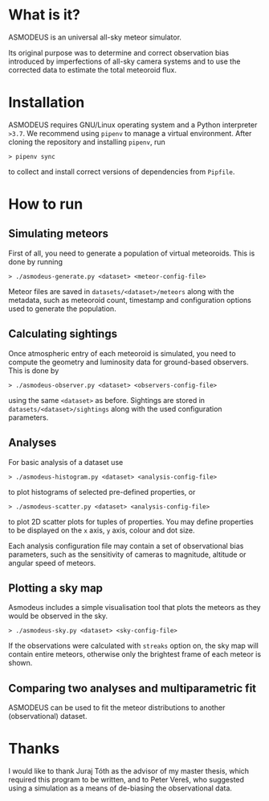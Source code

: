 # What is it?
ASMODEUS is an universal all-sky meteor simulator. 

Its original purpose was to determine and correct observation bias introduced by imperfections
of all-sky camera systems and to use the corrected data to estimate the total meteoroid flux.

# Installation
ASMODEUS requires GNU/Linux operating system and a Python interpreter `>3.7`.
We recommend using `pipenv` to manage a virtual environment. After cloning the repository
and installing `pipenv`, run

    > pipenv sync
  
to collect and install correct versions of dependencies from `Pipfile`.

# How to run
## Simulating meteors
First of all, you need to generate a population of virtual meteoroids. This is done by running

    > ./asmodeus-generate.py <dataset> <meteor-config-file>
    
Meteor files are saved in `datasets/<dataset>/meteors` along with the metadata, such as meteoroid count,
timestamp and configuration options used to generate the population.

## Calculating sightings
Once atmospheric entry of each meteoroid is simulated, you need to compute the geometry and luminosity
data for ground-based observers. This is done by

    > ./asmodeus-observer.py <dataset> <observers-config-file>
    
using the same `<dataset>` as before. Sightings are stored in `datasets/<dataset>/sightings`
along with the used configuration parameters.

## Analyses
For basic analysis of a dataset use

    > ./asmodeus-histogram.py <dataset> <analysis-config-file>
    
to plot histograms of selected pre-defined properties, or

    > ./asmodeus-scatter.py <dataset> <analysis-config-file>

to plot 2D scatter plots for tuples of properties. You may define properties to be displayed on
the `x` axis, `y` axis, colour and dot size.

Each analysis configuration file may contain a set of observational bias parameters, such as
the sensitivity of cameras to magnitude, altitude or angular speed of meteors.

## Plotting a sky map
Asmodeus includes a simple visualisation tool that plots the meteors as they would be observed in the sky.

    > ./asmodeus-sky.py <dataset> <sky-config-file>

If the observations were calculated with `streaks` option on, the sky map will contain entire meteors,
otherwise only the brightest frame of each meteor is shown.

## Comparing two analyses and multiparametric fit
ASMODEUS can be used to fit the meteor distributions to another (observational) dataset.

# Thanks
I would like to thank Juraj Tóth as the advisor of my master thesis, which required this program to be written,
and to Peter Vereš, who suggested using a simulation as a means of de-biasing the observational data.
